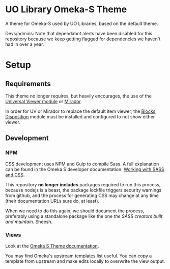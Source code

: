 # UO Library Omeka-S Theme

A theme for Omeka-S used by UO Libraries, based on the default theme.

Devs/admins: Note that dependabot alerts have been disabled for this repository
because we keep getting flagged for dependencies we haven't had in over a year.

# Setup

## Requirements

This theme no longer requires, but heavily encourages, the use of the
[Universal Viewer module](https://github.com/Daniel-KM/Omeka-S-module-UniversalViewer)
or [Mirador](https://github.com/Daniel-KM/Omeka-S-module-Mirador).

In order for UV or Mirador to replace the default item viewer, the
[Blocks Disposition](https://github.com/Daniel-KM/Omeka-S-module-BlocksDisposition)
module must be installed and configured to not show either viewer.

## Development

### NPM

CSS development uses NPM and Gulp to compile Sass. A full explanation can be
found in the Omeka S developer documentation:
[Working with SASS and CSS](https://omeka.org/s/docs/developer/themes/sass_and_css/).

This repository **no longer includes** packages required to run this process,
because nodejs is a beast, the package lockfile triggers security warnings from
github, and the process for generating CSS may change at any time (their
documentation URLs sure do, at least).

When we need to do this again, we should document the process, preferably using
a standalone package like the one *the SASS creators built and maintain*.
Sheesh.

### Views

Look at the [Omeka S Theme documentation](https://omeka.org/s/docs/developer/themes/).

You may find Omeka's
[upstream templates](https://github.com/omeka/omeka-s/tree/develop/application/view)
list useful.  You can copy a template from upstream and make edits locally to
overwrite the view output.
